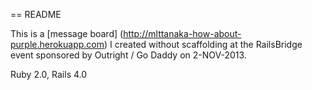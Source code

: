 == README

This is a [message board] (http://mlttanaka-how-about-purple.herokuapp.com) I created without 
scaffolding at the RailsBridge event sponsored by Outright / Go Daddy on 2-NOV-2013.

Ruby 2.0, Rails 4.0

